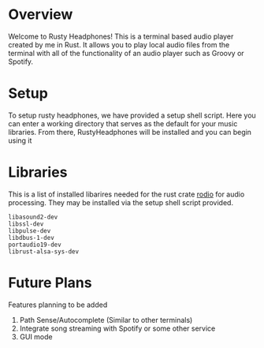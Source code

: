# Overview 
Welcome to Rusty Headphones! This is a terminal based audio player created by me in Rust. It allows you to play local audio files from the terminal with all of the functionality of an audio player such as Groovy or Spotify. 
# Setup 
To setup rusty headphones, we have provided a setup shell script. Here you can enter a working directory that serves as the default for your music libraries. From there, RustyHeadphones will be installed and you can begin using it 
# Libraries
This is a list of installed libarires needed for the rust crate [rodio](https://docs.rs/rodio/latest/rodio/) for audio processing. They may be installed via the setup shell script provided. 
```
libasound2-dev 
libssl-dev 
libpulse-dev 
libdbus-1-dev 
portaudio19-dev 
librust-alsa-sys-dev
```

# Future Plans
Features planning to be added
1. Path Sense/Autocomplete (Similar to other terminals)
2. Integrate song streaming with Spotify or some other service
3. GUI mode